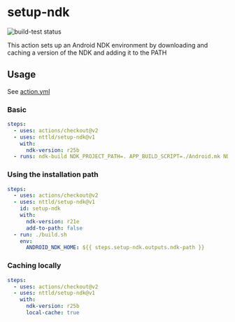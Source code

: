 # setup-ndk

![build-test status](https://github.com/nttld/setup-ndk/workflows/build-test/badge.svg)

This action sets up an Android NDK environment by downloading and caching a version of the NDK and adding it to the PATH

## Usage

See [action.yml](action.yml)

### Basic

```yml
steps:
  - uses: actions/checkout@v2
  - uses: nttld/setup-ndk@v1
    with:
      ndk-version: r25b
  - runs: ndk-build NDK_PROJECT_PATH=. APP_BUILD_SCRIPT=./Android.mk NDK_APPLICATION_MK=./Application.mk
```

### Using the installation path

```yml
steps:
  - uses: actions/checkout@v2
  - uses: nttld/setup-ndk@v1
    id: setup-ndk
    with:
      ndk-version: r21e
      add-to-path: false
  - run: ./build.sh
    env:
      ANDROID_NDK_HOME: ${{ steps.setup-ndk.outputs.ndk-path }}
```

### Caching locally

```yml
steps:
  - uses: actions/checkout@v2
  - uses: nttld/setup-ndk@v1
    with:
      ndk-version: r25b
      local-cache: true
```
